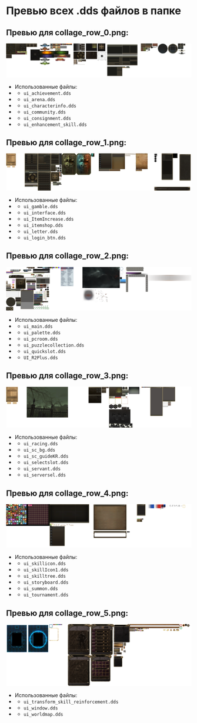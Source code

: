 # Превью всех .dds файлов в папке
## Превью для collage_row_0.png:
![collage_row_0.png](collage_row_0.png)
- Использованные файлы:
- - ``` ui_achievement.dds ```
- - ``` ui_arena.dds ```
- - ``` ui_characterinfo.dds ```
- - ``` ui_community.dds ```
- - ``` ui_consignment.dds ```
- - ``` ui_enhancement_skill.dds ```
## Превью для collage_row_1.png:
![collage_row_1.png](collage_row_1.png)
- Использованные файлы:
- - ``` ui_gamble.dds ```
- - ``` ui_interface.dds ```
- - ``` ui_ItemIncrease.dds ```
- - ``` ui_itemshop.dds ```
- - ``` ui_letter.dds ```
- - ``` ui_login_btn.dds ```
## Превью для collage_row_2.png:
![collage_row_2.png](collage_row_2.png)
- Использованные файлы:
- - ``` ui_main.dds ```
- - ``` ui_palette.dds ```
- - ``` ui_pcroom.dds ```
- - ``` ui_puzzlecollection.dds ```
- - ``` ui_quickslot.dds ```
- - ``` UI_R2Plus.dds ```
## Превью для collage_row_3.png:
![collage_row_3.png](collage_row_3.png)
- Использованные файлы:
- - ``` ui_racing.dds ```
- - ``` ui_sc_bg.dds ```
- - ``` ui_sc_guideKR.dds ```
- - ``` ui_selectslot.dds ```
- - ``` ui_servant.dds ```
- - ``` ui_serversel.dds ```
## Превью для collage_row_4.png:
![collage_row_4.png](collage_row_4.png)
- Использованные файлы:
- - ``` ui_skillicon.dds ```
- - ``` ui_skillIcon1.dds ```
- - ``` ui_skilltree.dds ```
- - ``` ui_storyboard.dds ```
- - ``` ui_summon.dds ```
- - ``` ui_tournament.dds ```
## Превью для collage_row_5.png:
![collage_row_5.png](collage_row_5.png)
- Использованные файлы:
- - ``` ui_transform_skill_reinforcement.dds ```
- - ``` ui_window.dds ```
- - ``` ui_worldmap.dds ```
